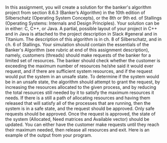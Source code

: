 In this assignment, you will create a solution for the banker's algorithm project from section 8.6.3 (Banker’s Algorithm) in
the 10th edition of Silberschatz (Operating System Concepts), or the 8th or 9th ed. of Stallings (Operating Systems: Internals
and Design Principles). Your solution can be in either: C, C++, or Java. A partial, possible layout of your project in C++
and in Java is attached to the project description in Slack #general and in Titanium. The description of this algorithm is in
ch. 8 of Silberschatz, and in ch. 6 of Stallings.
Your simulation should contain the essentials of the Banker's Algorithm (see rubric at end of this assignment description),
namely, customers (threads) should make requests of the banker for a limited set of resources. The banker should check
whether the customer is exceeding the maximum number of resources he/she said it would ever request, and if there are
sufficient system resources, and if the request would put the system in an unsafe state.
To determine if the system would be in an unsafe state, the algorithm should attempt to grant the request, by increasing the
resources allocated to the given process, and by reducing the total resources still needed by it to satisfy the maximum
resources it needs. If there is a still a path of allocating resources and having them released that will satisfy all of the
processes that are running, then the system is in a safe state, and the request should be approved.
Only safe requests should be approved.
Once the request is approved, the state of the system (Allocated, Need matrices and Available vector) should be updated.
You can either have the customer make requests until they reach their maximum needed, then release all resources and exit.
Here is an example of the output from your program.
